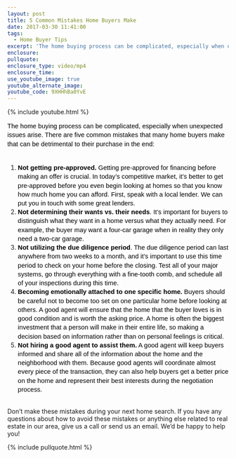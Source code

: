 ```yaml
---
layout: post
title: 5 Common Mistakes Home Buyers Make
date: 2017-03-30 11:41:00
tags:
  - Home Buyer Tips
excerpt: 'The home buying process can be complicated, especially when unexpected issues arise. There are five common mistakes that many home buyers make that can be detrimental to their purchase in the end'
enclosure:
pullquote:
enclosure_type: video/mp4
enclosure_time:
use_youtube_image: true
youtube_alternate_image:
youtube_code: 9XHHhBa0YvE
---
```



{% include youtube.html %}

<div dir="ltr" style="line-height: 1.38; margin-bottom: 0pt; margin-top: 0pt;">
<span style="background-color: transparent; color: black; font-family: &quot;arial&quot;; font-size: 14.666666666666666px; font-style: normal; font-variant: normal; font-weight: 400; text-decoration: none; vertical-align: baseline; white-space: pre-wrap;">The home buying process can be complicated, especially when unexpected issues arise. There are five common mistakes that many home buyers make that can be detrimental to their purchase in the end:</span></div>

<div dir="ltr" style="line-height: 1.38; margin-bottom: 0pt; margin-top: 0pt;">
<span style="background-color: transparent; color: black; font-family: &quot;arial&quot;; font-size: 14.666666666666666px; font-style: normal; font-variant: normal; font-weight: 400; text-decoration: none; vertical-align: baseline; white-space: pre-wrap;"> </span></div>

1. <div dir="ltr" style="line-height: 1.38; margin-bottom: 0pt; margin-top: 0pt;">
   <span style="background-color: transparent; color: black; font-family: &quot;arial&quot;; font-size: 14.666666666666666px; font-style: normal; font-variant: normal; font-weight: 700; text-decoration: none; vertical-align: baseline; white-space: pre-wrap;">Not getting pre-approved. </span><span style="background-color: transparent; color: black; font-family: &quot;arial&quot;; font-size: 14.666666666666666px; font-style: normal; font-variant: normal; font-weight: 400; text-decoration: none; vertical-align: baseline; white-space: pre-wrap;">Getting pre-approved for financing before making an offer is crucial. In</span><span style="background-color: white; color: black; font-family: &quot;arial&quot;; font-size: 14.666666666666666px; font-style: normal; font-variant: normal; font-weight: 400; text-decoration: none; vertical-align: baseline; white-space: pre-wrap;"> today’s competitive market, it’s better to get pre-approved before you even begin looking at homes so that you know how much home you can afford. First, speak with a local lender. We can put you in touch with some great lenders. &nbsp;</span><span style="background-color: transparent; color: black; font-family: &quot;arial&quot;; font-size: 14.666666666666666px; font-style: normal; font-variant: normal; font-weight: 700; text-decoration: none; vertical-align: baseline; white-space: pre-wrap;">&nbsp;</span></div>
2. <div dir="ltr" style="line-height: 1.38; margin-bottom: 0pt; margin-top: 0pt;">
   <span style="background-color: transparent; color: black; font-family: &quot;arial&quot;; font-size: 14.666666666666666px; font-style: normal; font-variant: normal; font-weight: 700; text-decoration: none; vertical-align: baseline; white-space: pre-wrap;">Not determining their w</span><span style="background-color: white; color: black; font-family: &quot;arial&quot;; font-size: 14.666666666666666px; font-style: normal; font-variant: normal; font-weight: 700; text-decoration: none; vertical-align: baseline; white-space: pre-wrap;">ants vs. their needs</span><span style="background-color: white; color: black; font-family: &quot;arial&quot;; font-size: 14.666666666666666px; font-style: normal; font-variant: normal; font-weight: 400; text-decoration: none; vertical-align: baseline; white-space: pre-wrap;">. It’s important for buyers to distinguish what they want in a home versus what they actually need. For example, the buyer may want a four-car garage when in reality they only need a two-car garage. </span></div>
3. <div dir="ltr" style="line-height: 1.38; margin-bottom: 0pt; margin-top: 0pt;">
   <span style="background-color: white; color: black; font-family: &quot;arial&quot;; font-size: 14.666666666666666px; font-style: normal; font-variant: normal; font-weight: 700; text-decoration: none; vertical-align: baseline; white-space: pre-wrap;">Not utilizing the due diligence period</span><span style="background-color: white; color: black; font-family: &quot;arial&quot;; font-size: 14.666666666666666px; font-style: normal; font-variant: normal; font-weight: 400; text-decoration: none; vertical-align: baseline; white-space: pre-wrap;">. The due diligence period can last anywhere from two weeks to a month, and it’s important to use this time period to check on your home before the closing. Test all of your major systems, go through everything with a fine-tooth comb, and schedule all of your inspections during this time. </span></div>
4. <div dir="ltr" style="line-height: 1.38; margin-bottom: 0pt; margin-top: 0pt;">
   <span style="background-color: white; color: black; font-family: &quot;arial&quot;; font-size: 14.666666666666666px; font-style: normal; font-variant: normal; font-weight: 700; text-decoration: none; vertical-align: baseline; white-space: pre-wrap;">Becoming emotionally attached to one specific home.</span><span style="background-color: white; color: black; font-family: &quot;arial&quot;; font-size: 14.666666666666666px; font-style: normal; font-variant: normal; font-weight: 400; text-decoration: none; vertical-align: baseline; white-space: pre-wrap;"> Buyers should be careful not to become too set on one particular home before looking at others. A good agent will ensure that the home that the buyer loves is in good condition and is worth the asking price. A home is often the biggest investment that a person will make in their entire life, so making a decision based on information rather than on personal feelings is critical.</span></div>
5. <div dir="ltr" style="line-height: 1.38; margin-bottom: 0pt; margin-top: 0pt;">
   <span style="background-color: white; color: black; font-family: &quot;arial&quot;; font-size: 14.666666666666666px; font-style: normal; font-variant: normal; font-weight: 700; text-decoration: none; vertical-align: baseline; white-space: pre-wrap;">Not hiring a good agent to assist them.</span><span style="background-color: white; color: black; font-family: &quot;arial&quot;; font-size: 14.666666666666666px; font-style: normal; font-variant: normal; font-weight: 400; text-decoration: none; vertical-align: baseline; white-space: pre-wrap;"> A good agent will keep buyers informed and share all of the information about the home and the neighborhood with them. Because good agents will coordinate almost every piece of the transaction, they can also help buyers get a better price on the home and represent their best interests during the negotiation process.</span></div>

<br>Don’t make these mistakes during your next home search. If you have any questions about how to avoid these mistakes or anything else related to real estate in our area, give us a call or send us an email. We’d be happy to help you!

{% include pullquote.html %}